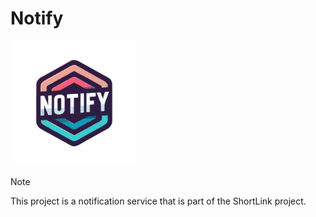 # Notify

<img width='200' height='200' src="./docs/public/logo.svg">

> [!NOTE]
> This project is a notification service that is part of the ShortLink project.

